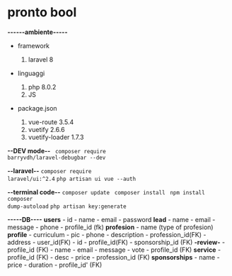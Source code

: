 # pronto bool

**------ambiente-----**
- framework
    1. laravel 8

- linguaggi 
    1. php 8.0.2
    1. JS

- package.json 
    1. vue-route 3.5.4
    1. vuetify 2.6.6
    1. vuetify-loader 1.7.3

**--DEV mode--**
<code> composer require barryvdh/laravel-debugbar --dev </code>

**--laravel--**
<code>composer require laravel/ui:^2.4</code>
<code>php artisan ui vue --auth</code>

**--terminal code--**
<code>composer update </code>
<code>composer install </code>
<code>npm install</code>
<code>composer dump-autoload</code>
<code>php artisan key:generate</code>

**-----DB----**
    **users**
        - id
        - name
        - email
        - password
    **lead**
        - name
        - email
        - message
        - phone 
        - profile_id (fk)
    **profesion**
        - name (type of profesion)
    **profile**
        - curriculum
        - pic
        - phone
        - description
        - profession_id(FK)
        - address
        - user_id(FK)
        - id
        - profile_id(FK)
        - sponsorship_id (FK)
    **-review-**
    - profile_id (FK)
    - name
    - email
    - message
    - vote
    - profile_id (FK)
**service**
    - profile_id (FK)
    - desc
    - price
    - profession_id (FK)
**sponsorships**
    - name
    - price
    - duration
    - profile_id' (FK)

